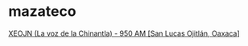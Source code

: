 # mazateco

[XEOJN (La voz de la Chinantla) - 950 AM [San Lucas Ojitlán, Oaxaca]](http://ecos.inpi.gob.mx:8080/xeojn)

